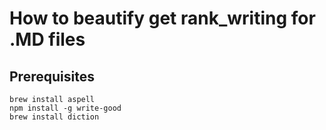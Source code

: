# How to beautify get rank_writing for .MD files

## Prerequisites

```
brew install aspell
npm install -g write-good
brew install diction
```